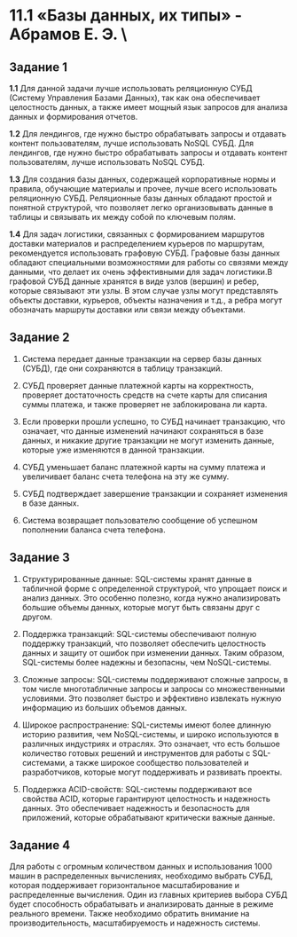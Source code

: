 # 11.1 «Базы данных, их типы» - Абрамов Е. Э. \

## Задание 1

**1.1** Для данной задачи лучше использовать реляционную СУБД (Систему Управления Базами Данных), так как она обеспечивает целостность данных, а также имеет мощный язык запросов для анализа данных и формирования отчетов.

**1.2** Для лендингов, где нужно быстро обрабатывать запросы и отдавать контент пользователям, лучше использовать NoSQL СУБД.
Для лендингов, где нужно быстро обрабатывать запросы и отдавать контент пользователям, лучше использовать NoSQL СУБД.

**1.3** Для создания базы данных, содержащей корпоративные нормы и правила, обучающие материалы и прочее, лучше всего использовать реляционную СУБД. Реляционные базы данных обладают простой и понятной структурой, что позволяет легко организовывать данные в таблицы и связывать их между собой по ключевым полям.

**1.4** Для задач логистики, связанных с формированием маршрутов доставки материалов и распределением курьеров по маршрутам, рекомендуется использовать графовую СУБД. Графовые базы данных обладают специальными возможностями для работы со связями между данными, что делает их очень эффективными для задач логистики.В графовой СУБД данные хранятся в виде узлов (вершин) и ребер, которые связывают эти узлы. В этом случае узлы могут представлять объекты доставки, курьеров, объекты назначения и т.д., а ребра могут обозначать маршруты доставки или связи между объектами.

## Задание 2

1. Система передает данные транзакции на сервер базы данных (СУБД), где они сохраняются в таблицу транзакций.

2. СУБД проверяет данные платежной карты на корректность, проверяет достаточность средств на счете карты для списания суммы платежа, и также проверяет не заблокирована ли карта.

3. Если проверки прошли успешно, то СУБД начинает транзакцию, что означает, что данные изменений начинают сохраняться в базе данных, и никакие другие транзакции не могут изменить данные, которые уже изменяются в данной транзакции.

4. СУБД уменьшает баланс платежной карты на сумму платежа и увеличивает баланс счета телефона на эту же сумму.

5. СУБД подтверждает завершение транзакции и сохраняет изменения в базе данных.

6. Система возвращает пользователю сообщение об успешном пополнении баланса счета телефона.

## Задание 3

1. Структурированные данные: SQL-системы хранят данные в табличной форме с определенной структурой, что упрощает поиск и анализ данных. Это особенно полезно, когда нужно анализировать большие объемы данных, которые могут быть связаны друг с другом.

2. Поддержка транзакций: SQL-системы обеспечивают полную поддержку транзакций, что позволяет обеспечить целостность данных и защиту от ошибок при изменении данных. Таким образом, SQL-системы более надежны и безопасны, чем NoSQL-системы.

3. Сложные запросы: SQL-системы поддерживают сложные запросы, в том числе многотабличные запросы и запросы со множественными условиями. Это позволяет быстро и эффективно извлекать нужную информацию из больших объемов данных.

4. Широкое распространение: SQL-системы имеют более длинную историю развития, чем NoSQL-системы, и широко используются в различных индустриях и отраслях. Это означает, что есть большое количество готовых решений и инструментов для работы с SQL-системами, а также широкое сообщество пользователей и разработчиков, которые могут поддерживать и развивать проекты.

5. Поддержка ACID-свойств: SQL-системы поддерживают все свойства ACID, которые гарантируют целостность и надежность данных. Это обеспечивает надежность и безопасность для приложений, которые обрабатывают критически важные данные.

## Задание 4

Для работы с огромным количеством данных и использования 1000 машин в распределенных вычислениях, необходимо выбрать СУБД, которая поддерживает горизонтальное масштабирование и распределенные вычисления. Один из главных критериев выбора СУБД будет способность обрабатывать и анализировать данные в режиме реального времени. Также необходимо обратить внимание на производительность, масштабируемость и надежность системы.
